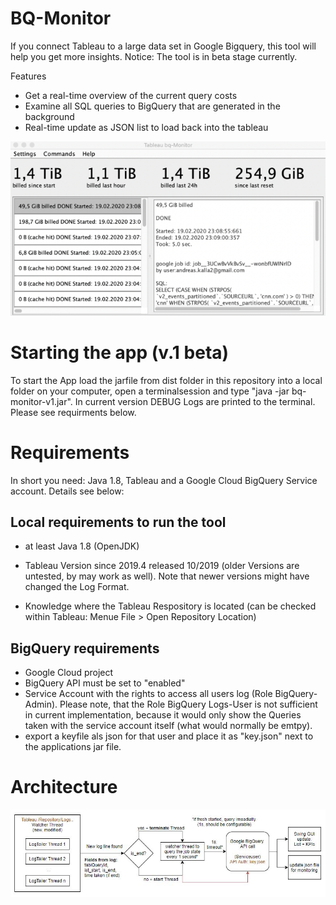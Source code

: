 # BQ-Monitor
If you connect Tableau to a large data set in Google Bigquery, this tool will help you get more insights. 
Notice: The tool is in beta stage currently.

Features
- Get a real-time overview of the current query costs
- Examine all SQL queries to BigQuery that are generated in the background
- Real-time update as JSON list to load back into the tableau

![alt text](img/app.png)

# Starting the app (v.1 beta)
To start the App load the jarfile from dist folder in this repository into a local folder on your computer, open a terminalsession and type "java -jar bq-monitor-v1.jar". In current version DEBUG Logs are printed to the terminal.
Please see requirments below.

# Requirements
In short you need: Java 1.8, Tableau and a Google Cloud BigQuery Service account. Details see below:

## Local requirements to run the tool
- at least Java 1.8 (OpenJDK)
- Tableau Version since 2019.4 released 10/2019 (older Versions are untested, by may work as well). Note that newer versions might have changed the Log Format.
  
- Knowledge where the Tableau Respository is located (can be checked within Tableau: Menue File > Open Repository Location)

## BigQuery requirements
- Google Cloud project
- BigQuery API must be set to "enabled"
- Service Account with the rights to access all users log (Role BigQuery-Admin). Please note, that the Role BigQuery Logs-User is not sufficient in current implementation, because it would only show the Queries taken with the service account itself (what would normally be emtpy).
- export a keyfile als json for that user and place it as "key.json" next to the applications jar file.


# Architecture
![alt text](img/architecture.jpg)




